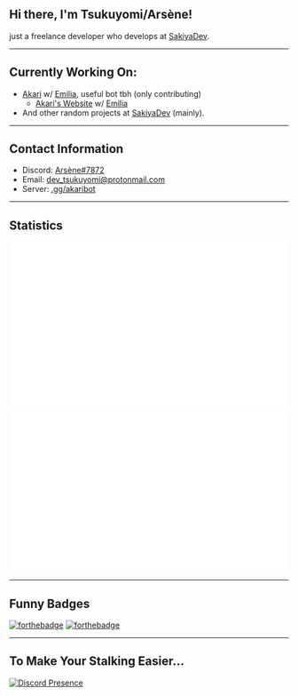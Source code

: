 ## Hi there, I'm Tsukuyomi/Arsène!

just a freelance developer who develops at [SakiyaDev](https://github.com/SakiyaDev).

_____

## Currently Working On:

- [Akari](https://top.gg/bot/881278261315895397) w/ [Emilia](https://github.com/EmiliaShiori), useful bot tbh (only contributing)
     - [Akari's Website](https://akaribot.net/) w/ [Emilia](https://github.com/EmiliaShiori)
- And other random projects at [SakiyaDev](https://github.com/SakiyaDev) (mainly).

_____

## Contact Information

- Discord: [Arsène#7872](https://discord.com/users/716466779836383243)
- Email: [dev_tsukuyomi@protonmail.com](mailto:dev_tsukuyomi@protonmail.com)
- Server: [.gg/akaribot](https://discord.gg/ffyWU2hCBs)

_____

## Statistics

![](https://raw.githubusercontent.com/tsukuyomiotoko/gt-stats/master/generated/overview.svg#gh-dark-mode-only)
![](https://raw.githubusercontent.com/tsukuyomiotoko/gt-stats/master/generated/languages.svg#gh-dark-mode-only)

_____

## Funny Badges

[![forthebadge](https://forthebadge.com/images/badges/you-didnt-ask-for-this.svg)](https://forthebadge.com)
[![forthebadge](https://forthebadge.com/images/badges/0-percent-optimized.svg)](https://forthebadge.com)

_____

## To Make Your Stalking Easier... 

[![Discord Presence](https://lanyard.cnrad.dev/api/716466779836383243)](https://discord.com/users/716466779836383243)
